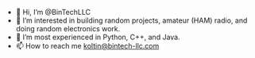- 👋 Hi, I’m @BinTechLLC
- 👀 I’m interested in building random projects, amateur (HAM) radio, and doing random electronics work.
- 🌱 I’m most experienced in Python, C++, and Java.
- 📫 How to reach me koltin@bintech-llc.com

